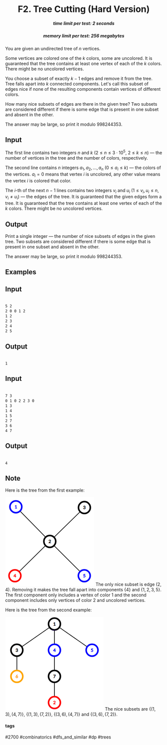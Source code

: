 <h1 style='text-align: center;'> F2. Tree Cutting (Hard Version)</h1>

<h5 style='text-align: center;'>time limit per test: 2 seconds</h5>
<h5 style='text-align: center;'>memory limit per test: 256 megabytes</h5>

You are given an undirected tree of $n$ vertices. 

Some vertices are colored one of the $k$ colors, some are uncolored. It is guaranteed that the tree contains at least one vertex of each of the $k$ colors. There might be no uncolored vertices.

You choose a subset of exactly $k - 1$ edges and remove it from the tree. Tree falls apart into $k$ connected components. Let's call this subset of edges nice if none of the resulting components contain vertices of different colors.

How many nice subsets of edges are there in the given tree? Two subsets are considered different if there is some edge that is present in one subset and absent in the other.

The answer may be large, so print it modulo $998244353$.

## Input

The first line contains two integers $n$ and $k$ ($2 \le n \le 3 \cdot 10^5$, $2 \le k \le n$) — the number of vertices in the tree and the number of colors, respectively.

The second line contains $n$ integers $a_1, a_2, \dots, a_n$ ($0 \le a_i \le k$) — the colors of the vertices. $a_i = 0$ means that vertex $i$ is uncolored, any other value means the vertex $i$ is colored that color.

The $i$-th of the next $n - 1$ lines contains two integers $v_i$ and $u_i$ ($1 \le v_i, u_i \le n$, $v_i \ne u_i$) — the edges of the tree. It is guaranteed that the given edges form a tree. It is guaranteed that the tree contains at least one vertex of each of the $k$ colors. There might be no uncolored vertices.

## Output

Print a single integer — the number of nice subsets of edges in the given tree. Two subsets are considered different if there is some edge that is present in one subset and absent in the other.

The answer may be large, so print it modulo $998244353$.

## Examples

## Input


```

5 2
2 0 0 1 2
1 2
2 3
2 4
2 5

```
## Output


```

1

```
## Input


```

7 3
0 1 0 2 2 3 0
1 3
1 4
1 5
2 7
3 6
4 7

```
## Output


```

4

```
## Note

Here is the tree from the first example:

 ![](images/d1424e4ad356c095259ae83de573a5b843b945b0.png) The only nice subset is edge $(2, 4)$. Removing it makes the tree fall apart into components $\{4\}$ and $\{1, 2, 3, 5\}$. The first component only includes a vertex of color $1$ and the second component includes only vertices of color $2$ and uncolored vertices.

Here is the tree from the second example:

 ![](images/b667741c1945463eaf06dd104f4a5be8c63d52e3.png) The nice subsets are $\{(1, 3), (4, 7)\}$, $\{(1, 3), (7, 2)\}$, $\{(3, 6), (4, 7)\}$ and $\{(3, 6), (7, 2)\}$.



#### tags 

#2700 #combinatorics #dfs_and_similar #dp #trees 